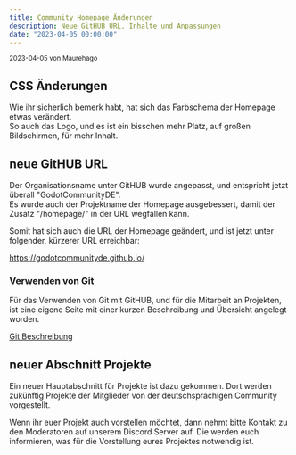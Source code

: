 ```yaml
---
title: Community Homepage Änderungen
description: Neue GitHUB URL, Inhalte und Anpassungen
date: "2023-04-05 00:00:00"
---
```

<sup>2023-04-05 von Maurehago</sup>

## CSS Änderungen
Wie ihr sicherlich bemerk habt, hat sich das Farbschema der Homepage etwas verändert.  
So auch das Logo, und es ist ein bisschen mehr Platz, auf großen Bildschirmen, für mehr Inhalt.

## neue GitHUB URL
Der Organisationsname unter GitHUB wurde angepasst, und entspricht jetzt überall "GodotCommunityDE".  
Es wurde auch der Projektname der Homepage ausgebessert, damit der Zusatz "/homepage/" in der URL wegfallen kann.

Somit hat sich auch die URL der Homepage geändert, und ist jetzt unter folgender, kürzerer URL erreichbar:

https://godotcommunityde.github.io/

### Verwenden von Git
Für das Verwenden von Git mit GitHUB, und für die Mitarbeit an Projekten,
ist eine eigene Seite mit einer kurzen Beschreibung und Übersicht angelegt worden.

[Git Beschreibung](/info/sonstiges/git.html)

## neuer Abschnitt Projekte
Ein neuer Hauptabschnitt für Projekte ist dazu gekommen. Dort werden zukünftig Projekte der Mitglieder von der deutschsprachigen Community vorgestellt.

Wenn ihr euer Projekt auch vorstellen möchtet, dann nehmt bitte Kontakt zu den Moderatoren auf unserem Discord Server auf. Die werden euch informieren, was für die Vorstellung eures Projektes notwendig ist.



